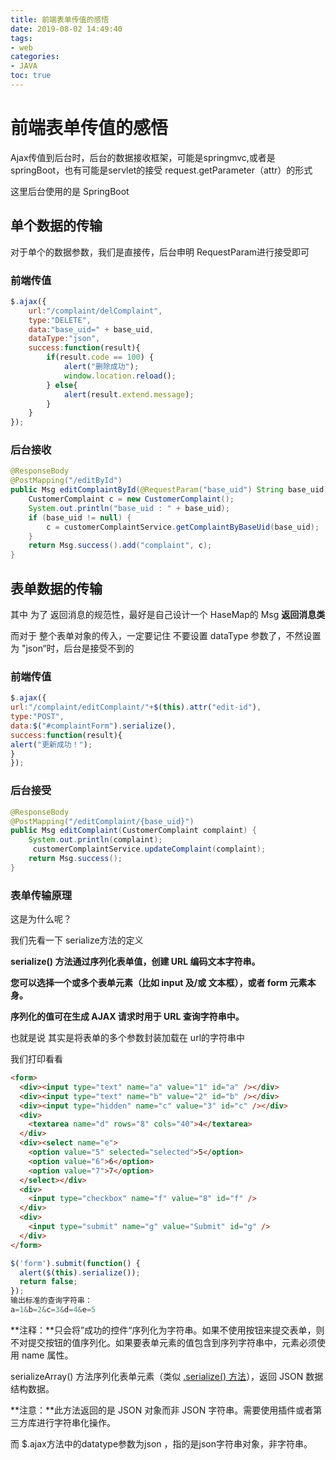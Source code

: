 ```yaml
---
title: 前端表单传值的感悟
date: 2019-08-02 14:49:40
tags:
- web
categories:
- JAVA
toc: true
---
```




# 前端表单传值的感悟

Ajax传值到后台时，后台的数据接收框架，可能是springmvc,或者是springBoot，也有可能是servlet的接受 request.getParameter（attr）的形式

这里后台使用的是 SpringBoot 

<!--more-->

## 单个数据的传输

对于单个的数据参数，我们是直接传，后台申明 RequestParam进行接受即可

### 前端传值

```javascript
$.ajax({
    url:"/complaint/delComplaint",
    type:"DELETE",
    data:"base_uid=" + base_uid,
    dataType:"json",
    success:function(result){
        if(result.code == 100) {
            alert("删除成功");
            window.location.reload();
        } else{
            alert(result.extend.message);
        }
    }
});
```

### 后台接收

```java
@ResponseBody
@PostMapping("/editById")
public Msg editComplaintById(@RequestParam("base_uid") String base_uid) {
    CustomerComplaint c = new CustomerComplaint();
    System.out.println("base_uid : " + base_uid);
    if (base_uid != null) {
        c = customerComplaintService.getComplaintByBaseUid(base_uid);
    }
    return Msg.success().add("complaint", c);
}
```

## 表单数据的传输

其中 为了 返回消息的规范性，最好是自己设计一个 HaseMap的 Msg **返回消息类**

而对于 整个表单对象的传入，一定要记住 不要设置 dataType 参数了，不然设置为 "json“时，后台是接受不到的

### 前端传值

```javascript
$.ajax({
url:"/complaint/editComplaint/"+$(this).attr("edit-id"),
type:"POST",
data:$("#complaintForm").serialize(),
success:function(result){
alert("更新成功！");
}
});
```

### 后台接受

```java
@ResponseBody
@PostMapping("/editComplaint/{base_uid}")
public Msg editComplaint(CustomerComplaint complaint) {
    System.out.println(complaint);
     customerComplaintService.updateComplaint(complaint);
    return Msg.success();
}
```

### 表单传输原理

这是为什么呢？

我们先看一下 serialize方法的定义

**serialize() 方法通过序列化表单值，创建 URL 编码文本字符串。**

**您可以选择一个或多个表单元素（比如 input 及/或 文本框），或者 form 元素本身。**

**序列化的值可在生成 AJAX 请求时用于 URL 查询字符串中。**

也就是说 其实是将表单的多个参数封装加载在 url的字符串中

我们打印看看

```html
<form>
  <div><input type="text" name="a" value="1" id="a" /></div>
  <div><input type="text" name="b" value="2" id="b" /></div>
  <div><input type="hidden" name="c" value="3" id="c" /></div>
  <div>
    <textarea name="d" rows="8" cols="40">4</textarea>
  </div>
  <div><select name="e">
    <option value="5" selected="selected">5</option>
    <option value="6">6</option>
    <option value="7">7</option>
  </select></div>
  <div>
    <input type="checkbox" name="f" value="8" id="f" />
  </div>
  <div>
    <input type="submit" name="g" value="Submit" id="g" />
  </div>
</form>
```

```javascript
$('form').submit(function() {
  alert($(this).serialize());
  return false;
});
输出标准的查询字符串：
a=1&b=2&c=3&d=4&e=5
```

**注释：**只会将”成功的控件“序列化为字符串。如果不使用按钮来提交表单，则不对提交按钮的值序列化。如果要表单元素的值包含到序列字符串中，元素必须使用 name 属性。



serializeArray() 方法序列化表单元素（类似 [.serialize() 方法](http://www.w3school.com.cn/jquery/ajax_serialize.asp)），返回 JSON 数据结构数据。

**注意：**此方法返回的是 JSON 对象而非 JSON 字符串。需要使用插件或者第三方库进行字符串化操作。



而 $.ajax方法中的datatype参数为json ，指的是json字符串对象，非字符串。